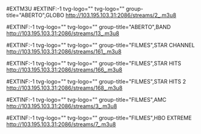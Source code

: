 #EXTM3U
#EXTINF:-1 tvg-logo="" tvg-logo="" group-title="ABERTO",GLOBO
http://103.195.103.31:2086/streams/2_.m3u8

#EXTINF:-1 tvg-logo="" tvg-logo="" group-title="ABERTO",BAND
http://103.195.103.31:2086/streams/13_.m3u8

#EXTINF:-1 tvg-logo="" tvg-logo="" group-title="FILMES",STAR CHANNEL
http://103.195.103.31:2086/streams/161_.m3u8

#EXTINF:-1 tvg-logo="" tvg-logo="" group-title="FILMES",STAR HITS
http://103.195.103.31:2086/streams/166_.m3u8

#EXTINF:-1 tvg-logo="" tvg-logo="" group-title="FILMES",STAR HITS 2
http://103.195.103.31:2086/streams/168_.m3u8


#EXTINF:-1 tvg-logo="" tvg-logo="" group-title="FILMES",AMC
http://103.195.103.31:2086/streams/3_.m3u8

#EXTINF:-1 tvg-logo="" tvg-logo="" group-title="FILMES",HBO EXTREME
http://103.195.103.31:2086/streams/7_.m3u8
